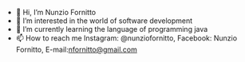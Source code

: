 - 👋 Hi, I’m Nunzio Fornitto
- 👀 I’m interested in the world of software development
- 🌱 I’m currently learning the language of programming java
- 📫 How to reach me  Instagram: @nunziofornitto, Facebook: Nunzio Fornitto, E-mail:nfornitto@gmail.com   

<!---
NunzioFornitto/NunzioFornitto is a ✨ special ✨ repository because its `README.md` (this file) appears on your GitHub profile.
You can click the Preview link to take a look at your changes.
--->
